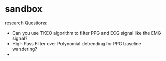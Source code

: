 # sandbox
research
Questions:
* Can you use TKEO algorithm to filter PPG and ECG signal like the EMG signal?
* High Pass Filter over Polynomial detrending for PPG baseline wandering?
* 
